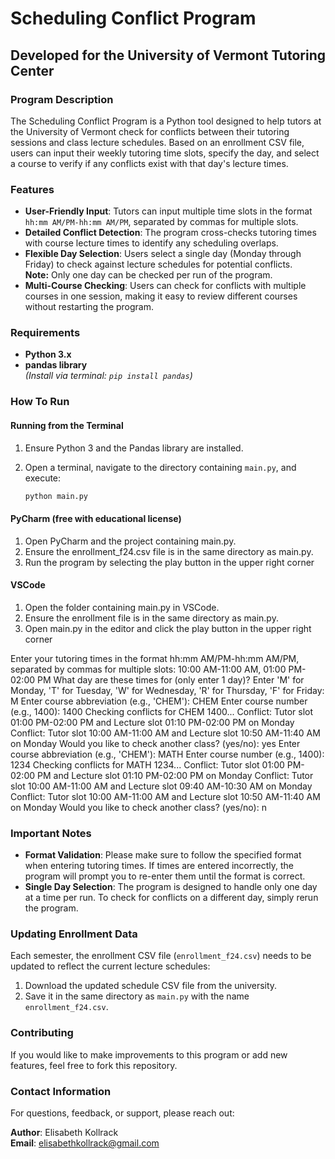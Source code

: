 # Scheduling Conflict Program
## Developed for the University of Vermont Tutoring Center

### Program Description
The Scheduling Conflict Program is a Python tool designed to help tutors at the University of Vermont check for conflicts between their tutoring sessions and class lecture schedules. Based on an enrollment CSV file, users can input their weekly tutoring time slots, specify the day, and select a course to verify if any conflicts exist with that day's lecture times.

### Features
- **User-Friendly Input**: Tutors can input multiple time slots in the format `hh:mm AM/PM-hh:mm AM/PM`, separated by commas for multiple slots.
- **Detailed Conflict Detection**: The program cross-checks tutoring times with course lecture times to identify any scheduling overlaps.
- **Flexible Day Selection**: Users select a single day (Monday through Friday) to check against lecture schedules for potential conflicts.  
  **Note:** Only one day can be checked per run of the program.
- **Multi-Course Checking**: Users can check for conflicts with multiple courses in one session, making it easy to review different courses without restarting the program.

### Requirements
- **Python 3.x**
- **pandas library**  
  *(Install via terminal: `pip install pandas`)*

### How To Run

#### Running from the Terminal
1. Ensure Python 3 and the Pandas library are installed.
2. Open a terminal, navigate to the directory containing `main.py`, and execute:

   ```bash
   python main.py

#### PyCharm (free with educational license)
1. Open PyCharm and the project containing main.py.
2. Ensure the enrollment_f24.csv file is in the same directory as main.py.
3. Run the program by selecting the play button in the upper right corner

#### VSCode
1. Open the folder containing main.py in VSCode.
2. Ensure the enrollment file is in the same directory as main.py.
3. Open main.py in the editor and click the play button in the upper right corner


Enter your tutoring times in the format hh:mm AM/PM-hh:mm AM/PM, separated by commas for multiple slots:
10:00 AM-11:00 AM, 01:00 PM-02:00 PM
What day are these times for (only enter 1 day)?
Enter 'M' for Monday, 'T' for Tuesday, 'W' for Wednesday, 'R' for Thursday, 'F' for Friday:
M
Enter course abbreviation (e.g., 'CHEM'): CHEM
Enter course number (e.g., 1400): 1400
Checking conflicts for CHEM 1400...
Conflict: Tutor slot 01:00 PM-02:00 PM and Lecture slot 01:10 PM-02:00 PM on Monday
Conflict: Tutor slot 10:00 AM-11:00 AM and Lecture slot 10:50 AM-11:40 AM on Monday
Would you like to check another class? (yes/no): yes
Enter course abbreviation (e.g., 'CHEM'): MATH
Enter course number (e.g., 1400): 1234
Checking conflicts for MATH 1234...
Conflict: Tutor slot 01:00 PM-02:00 PM and Lecture slot 01:10 PM-02:00 PM on Monday
Conflict: Tutor slot 10:00 AM-11:00 AM and Lecture slot 09:40 AM-10:30 AM on Monday
Conflict: Tutor slot 10:00 AM-11:00 AM and Lecture slot 10:50 AM-11:40 AM on Monday
Would you like to check another class? (yes/no): n


### Important Notes
- **Format Validation**: Please make sure to follow the specified format when entering tutoring times. If times are entered incorrectly, the program will prompt you to re-enter them until the format is correct.
- **Single Day Selection**: The program is designed to handle only one day at a time per run. To check for conflicts on a different day, simply rerun the program.

### Updating Enrollment Data
Each semester, the enrollment CSV file (`enrollment_f24.csv`) needs to be updated to reflect the current lecture schedules:
1. Download the updated schedule CSV file from the university.
2. Save it in the same directory as `main.py` with the name `enrollment_f24.csv`.

### Contributing
If you would like to make improvements to this program or add new features, feel free to fork this repository. 

### Contact Information
For questions, feedback, or support, please reach out:

**Author**: Elisabeth Kollrack  
**Email**: [elisabethkollrack@gmail.com](mailto:elisabethkollrack@gmail.com)








